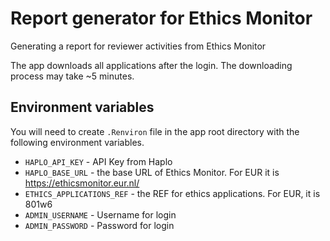# Report generator for Ethics Monitor
Generating a report for reviewer activities from Ethics Monitor

The app downloads all applications after the login. The downloading process may take ~5 minutes.

## Environment variables

You will need to create `.Renviron` file in the app root directory with the 
following environment variables.

- `HAPLO_API_KEY` - API Key from Haplo 
- `HAPLO_BASE_URL`  - the base URL of Ethics Monitor. For EUR it is https://ethicsmonitor.eur.nl/
- `ETHICS_APPLICATIONS_REF` - the REF for ethics applications. For EUR, it is 801w6
- `ADMIN_USERNAME` - Username for login
- `ADMIN_PASSWORD` - Password for login

